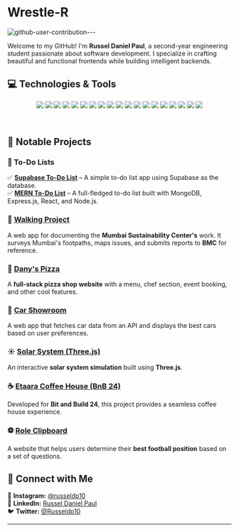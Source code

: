 
# Wrestle-R  

![github-user-contribution](https://github.com/user-attachments/assets/f388bfb1-7ea9-41a2-876e-4957a013fe78)---

Welcome to my GitHub! I'm **Russel Daniel Paul**, a second-year engineering student passionate about software development. I specialize in crafting beautiful and functional frontends while building intelligent backends.  

## 💻 Technologies & Tools  
<p align="center">
  <!-- Languages -->
  <img src="https://img.shields.io/badge/-Java-ED8B00?style=for-the-badge&logo=java&logoColor=white" />
  <img src="https://img.shields.io/badge/-JavaScript-F7DF1E?style=for-the-badge&logo=javascript&logoColor=black" />
  <img src="https://img.shields.io/badge/-SQL-4479A1?style=for-the-badge&logo=postgresql&logoColor=white" />
  <img src="https://img.shields.io/badge/-HTML5-E34F26?style=for-the-badge&logo=html5&logoColor=white" />
  <img src="https://img.shields.io/badge/-CSS3-1572B6?style=for-the-badge&logo=css3&logoColor=white" />
  <!-- Frontend -->
  <img src="https://img.shields.io/badge/-React.js-61DAFB?style=for-the-badge&logo=react&logoColor=black" />
  <img src="https://img.shields.io/badge/-Next.js-000000?style=for-the-badge&logo=next.js&logoColor=white" />
  <img src="https://img.shields.io/badge/-Tailwind_CSS-38B2AC?style=for-the-badge&logo=tailwind-css&logoColor=white" />
  <img src="https://img.shields.io/badge/-Framer_Motion-0055FF?style=for-the-badge&logo=framer&logoColor=white" />
  <!-- Backend -->
  <img src="https://img.shields.io/badge/-Node.js-339933?style=for-the-badge&logo=node.js&logoColor=white" />
  <img src="https://img.shields.io/badge/-Express.js-000000?style=for-the-badge&logo=express&logoColor=white" />
  <!-- Databases -->
  <img src="https://img.shields.io/badge/-MongoDB-47A248?style=for-the-badge&logo=mongodb&logoColor=white" />
  <img src="https://img.shields.io/badge/-PostgreSQL-4169E1?style=for-the-badge&logo=postgresql&logoColor=white" />
  <img src="https://img.shields.io/badge/-Mongoose-880000?style=for-the-badge&logo=mongodb&logoColor=white" />
  <img src="https://img.shields.io/badge/-Supabase-3ECF8E?style=for-the-badge&logo=supabase&logoColor=white" />
  <!-- Tools -->
  <img src="https://img.shields.io/badge/-Git-F05032?style=for-the-badge&logo=git&logoColor=white" />
  <img src="https://img.shields.io/badge/-Socket.IO-010101?style=for-the-badge&logo=socket.io&logoColor=white" />
  <img src="https://img.shields.io/badge/-JWT-000000?style=for-the-badge&logo=json-web-tokens&logoColor=white" />
  <img src="https://img.shields.io/badge/-Vercel-000000?style=for-the-badge&logo=vercel&logoColor=white" />
</p>

<br /> 

## 📌 Notable Projects  

### 📝 To-Do Lists  
✅ [**Supabase To-Do List**](https://github.com/wrestle-R/To-Do-List-frontend-) – A simple to-do list app using Supabase as the database.  
✅ [**MERN To-Do List**](https://github.com/wrestle-R/To-do-list) – A full-fledged to-do list built with MongoDB, Express.js, React, and Node.js.  

### 🚶 [**Walking Project**](https://wrestle-r.github.io/walking-project/)  
A web app for documenting the **Mumbai Sustainability Center's** work. It surveys Mumbai's footpaths, maps issues, and submits reports to **BMC** for reference.  

### 🍕 [**Dany's Pizza**](https://github.com/wrestle-R/Dany-s-Pizza)  
A **full-stack pizza shop website** with a menu, chef section, event booking, and other cool features.  

### 🚗 [**Car Showroom**](https://github.com/wrestle-R/Car-Showroom)  
A web app that fetches car data from an API and displays the best cars based on user preferences.  

### ☀️ [**Solar System (Three.js)**](https://github.com/wrestle-R/Solar-System)  
An interactive **solar system simulation** built using **Three.js**.  

### ☕ [**Etaara Coffee House (BnB 24)**](https://github.com/wrestle-R/Bnb-24)  
Developed for **Bit and Build 24**, this project provides a seamless coffee house experience.  

### ⚽ [**Role Clipboard**](https://github.com/wrestle-R/RoleClipboard)  
A website that helps users determine their **best football position** based on a set of questions.  

## 📢 Connect with Me  
📸 **Instagram:** [@russeldp10](https://www.instagram.com/russeldp10/)  
💼 **LinkedIn:** [Russel Daniel Paul](https://www.linkedin.com/in/russel-daniel-970b8a303/)  
🐦 **Twitter:** [@Russeldp10](https://x.com/Russeldp10)  

---

